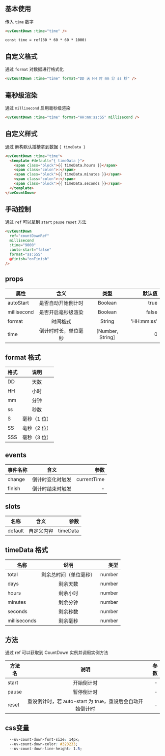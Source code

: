 <script setup>
import useCompStore from '../store/copname.js'
import { onMounted } from 'vue'
const compStore =useCompStore()

onMounted(()=>{
  compStore.updateName('count-down')
})

</script>

## 基本使用

传入 `time` 数字

```html
<uvCountDown :time="time" />

const time = ref(30 * 60 * 60 * 1000)
```

## 自定义格式

通过 `format` 对数据进行格式化

```html
<uvCountDown :time="time" format="DD 天 HH 时 mm 分 ss 秒" />
```

## 毫秒级渲染

通过 `millisecond` 启用毫秒级渲染

```html
<uvCountDown :time="time" format="HH:mm:ss:SS" millisecond />
```

## 自定义样式

通过 解构默认插槽拿到数据 `{ timeData }`

```html
<uvCountDown :time="time">
  <template #default="{ timeData }">
    <span class="block">{{ timeData.hours }}</span>
    <span class="colon">:</span>
    <span class="block">{{ timeData.minutes }}</span>
    <span class="colon">:</span>
    <span class="block">{{ timeData.seconds }}</span>
  </template>
</uvCountDown>
```

## 手动控制

通过 `ref` 可以拿到 `start` `pause` `reset` 方法

```html
<uvCountDown
  ref="countDownRef"
  millisecond
  :time="9000"
  :auto-start="false"
  format="ss:SSS"
  @finish="onFinish"
/>
```

## props

| 属性        |         含义         |       类型       |     默认值 |
| ----------- | :------------------: | :--------------: | ---------: |
| autoStart   |  是否自动开始倒计时  |     Boolean      |       true |
| millisecond |  是否开启毫秒级渲染  |     Boolean      |      false |
| format      |       时间格式       |      String      | 'HH:mm:ss' |
| time        | 倒计时时长，单位毫秒 | [Number, String] |          0 |

## format 格式

| 格式 |     说明     |
| ---- | :----------: |
| DD   |     天数     |
| HH   |     小时     |
| mm   |     分钟     |
| ss   |     秒数     |
| S    | 毫秒（1 位） |
| SS   | 毫秒（2 位） |
| SSS  | 毫秒（3 位） |

## events

| 事件名称 |       含义       |        参数 |
| -------- | :--------------: | ----------: |
| change   | 倒计时变化时触发 | currentTime |
| finish   | 倒计时结束时触发 |           - |

## slots

| 名称    |    含义    |     参数 |
| ------- | :--------: | -------: |
| default | 自定义内容 | timeData |


## timeData 格式

| 名称         |          说明          |   类型 |
| ------------ | :--------------------: | -----: |
| total        | 剩余总时间（单位毫秒） | number |
| days         |        剩余天数        | number |
| hours        |        剩余小时        | number |
| minutes      |        剩余分钟        | number |
| seconds      |        剩余秒数        | number |
| milliseconds |        剩余毫秒        | number |


## 方法

通过 ref 可以获取到 CountDown 实例并调用实例方法

| 方法名 |                           说明                            | 参数 |
| ------ | :-------------------------------------------------------: | ---: |
| start  |                        开始倒计时                         |    - |
| pause  |                        暂停倒计时                         |    - |
| reset  | 重设倒计时，若 auto-start 为 true，重设后会自动开始倒计时 |    - |



## css变量

```css
  --uv-count-down-font-size: 14px;
  --uv-count-down-color: #323233;
  --uv-count-down-line-height: 1.5;
```
